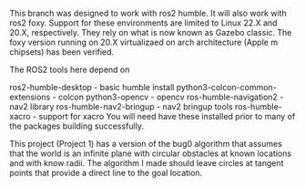 This branch was designed to work with ros2 humble. It will also work with ros2 foxy. Support for these environments are limited to Linux 22.X and 20.X, respectively. They rely on what is now known as Gazebo classic. The foxy version running on 20.X virtualizaed on arch architecture (Apple m chipsets) has been verified.

The ROS2 tools here depend on

ros2-humble-desktop - basic humble install
python3-colcon-common-extensions - colcon
python3-opencv - opencv
ros-humble-navigation2 - nav2 library
ros-humble-nav2-bringup - nav2 bringup tools
ros-humble-xacro - support for xacro
You will need have these installed prior to many of the packages building successfully.



This project (Project 1) has a version of the bug0 algorithm that assumes that the world is an infinite plane with circular obstacles at known locations and with know radii. The algorithm I made should leave circles at tangent points that provide a direct line to the goal location. 

